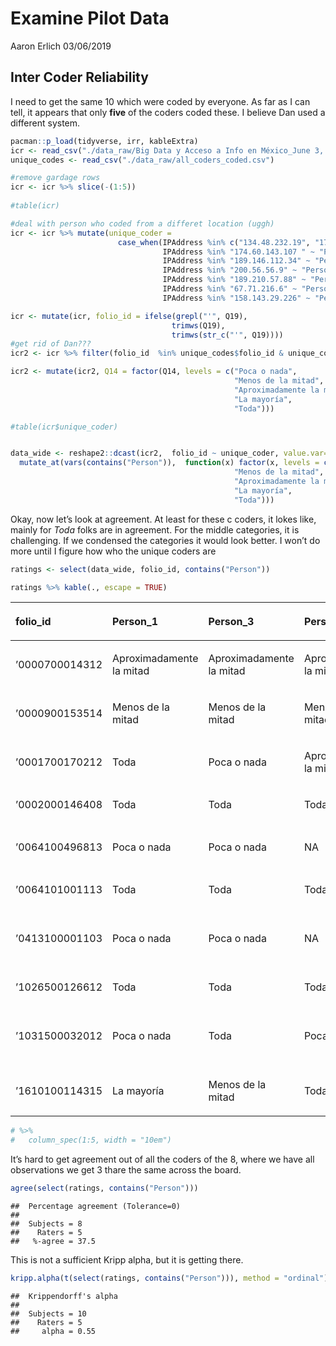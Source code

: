 Examine Pilot Data
================
Aaron Erlich
03/06/2019

## Inter Coder Reliability

I need to get the same 10 which were coded by everyone. As far as I can
tell, it appears that only **five** of the coders coded these. I believe
Dan used a different system.

``` r
pacman::p_load(tidyverse, irr, kableExtra)
icr <- read_csv("./data_raw/Big Data y Acceso a Info en México_June 3, 2019_13.43.csv")
unique_codes <- read_csv("./data_raw/all_coders_coded.csv")

#remove gardage rows
icr <- icr %>% slice(-(1:5))
                     
#table(icr)

#deal with person who coded from a differet location (uggh)
icr <- icr %>% mutate(unique_coder = 
                        case_when(IPAddress %in% c("134.48.232.19", "174.103.168.235") ~ "Person_1",
                                  IPAddress %in% "174.60.143.107 " ~ "Person_2",
                                  IPAddress %in% "189.146.112.34" ~ "Person_3",
                                  IPAddress %in% "200.56.56.9" ~ "Person_4",
                                  IPAddress %in% "189.210.57.88" ~ "Person_5",
                                  IPAddress %in% "67.71.216.6" ~ "Person_6",
                                  IPAddress %in% "158.143.29.226" ~ "Person_7")) 

icr <- mutate(icr, folio_id = ifelse(grepl("'", Q19),
                                    trimws(Q19),
                                    trimws(str_c("'", Q19))))
#get rid of Dan???
icr2 <- icr %>% filter(folio_id  %in% unique_codes$folio_id & unique_coder != "Person_7")

icr2 <- mutate(icr2, Q14 = factor(Q14, levels = c("Poca o nada", 
                                                  "Menos de la mitad", 
                                                  "Aproximadamente la mitad",
                                                  "La mayoría",
                                                  "Toda")))

#table(icr$unique_coder)


data_wide <- reshape2::dcast(icr2,  folio_id ~ unique_coder, value.var="Q14") %>%
  mutate_at(vars(contains("Person")),  function(x) factor(x, levels = c("Poca o nada", 
                                                  "Menos de la mitad", 
                                                  "Aproximadamente la mitad",
                                                  "La mayoría",
                                                  "Toda")))
```

Okay, now let’s look at agreement. At least for these c coders, it lokes
like, mainly for *Toda* folks are in agreement. For the middle
categories, it is challenging. If we condensed the categories it would
look better. I won’t do more until I figure how who the unique coders
are

``` r
ratings <- select(data_wide, folio_id, contains("Person")) 

ratings %>% kable(., escape = TRUE)
```

<table>

<thead>

<tr>

<th style="text-align:left;">

folio\_id

</th>

<th style="text-align:left;">

Person\_1

</th>

<th style="text-align:left;">

Person\_3

</th>

<th style="text-align:left;">

Person\_4

</th>

<th style="text-align:left;">

Person\_5

</th>

<th style="text-align:left;">

Person\_6

</th>

</tr>

</thead>

<tbody>

<tr>

<td style="text-align:left;">

’0000700014312

</td>

<td style="text-align:left;">

Aproximadamente la mitad

</td>

<td style="text-align:left;">

Aproximadamente la mitad

</td>

<td style="text-align:left;">

Aproximadamente la mitad

</td>

<td style="text-align:left;">

Aproximadamente la mitad

</td>

<td style="text-align:left;">

La mayoría

</td>

</tr>

<tr>

<td style="text-align:left;">

’0000900153514

</td>

<td style="text-align:left;">

Menos de la mitad

</td>

<td style="text-align:left;">

Menos de la mitad

</td>

<td style="text-align:left;">

Menos de la mitad

</td>

<td style="text-align:left;">

La mayoría

</td>

<td style="text-align:left;">

Toda

</td>

</tr>

<tr>

<td style="text-align:left;">

’0001700170212

</td>

<td style="text-align:left;">

Toda

</td>

<td style="text-align:left;">

Poca o nada

</td>

<td style="text-align:left;">

Aproximadamente la mitad

</td>

<td style="text-align:left;">

Menos de la mitad

</td>

<td style="text-align:left;">

Toda

</td>

</tr>

<tr>

<td style="text-align:left;">

’0002000146408

</td>

<td style="text-align:left;">

Toda

</td>

<td style="text-align:left;">

Toda

</td>

<td style="text-align:left;">

Toda

</td>

<td style="text-align:left;">

Toda

</td>

<td style="text-align:left;">

Toda

</td>

</tr>

<tr>

<td style="text-align:left;">

’0064100496813

</td>

<td style="text-align:left;">

Poca o nada

</td>

<td style="text-align:left;">

Poca o nada

</td>

<td style="text-align:left;">

NA

</td>

<td style="text-align:left;">

Poca o nada

</td>

<td style="text-align:left;">

Poca o nada

</td>

</tr>

<tr>

<td style="text-align:left;">

’0064101001113

</td>

<td style="text-align:left;">

Toda

</td>

<td style="text-align:left;">

Toda

</td>

<td style="text-align:left;">

Toda

</td>

<td style="text-align:left;">

Toda

</td>

<td style="text-align:left;">

Toda

</td>

</tr>

<tr>

<td style="text-align:left;">

’0413100001103

</td>

<td style="text-align:left;">

Poca o nada

</td>

<td style="text-align:left;">

Poca o nada

</td>

<td style="text-align:left;">

NA

</td>

<td style="text-align:left;">

Poca o nada

</td>

<td style="text-align:left;">

Menos de la mitad

</td>

</tr>

<tr>

<td style="text-align:left;">

’1026500126612

</td>

<td style="text-align:left;">

Toda

</td>

<td style="text-align:left;">

Toda

</td>

<td style="text-align:left;">

Toda

</td>

<td style="text-align:left;">

Toda

</td>

<td style="text-align:left;">

Toda

</td>

</tr>

<tr>

<td style="text-align:left;">

’1031500032012

</td>

<td style="text-align:left;">

Poca o nada

</td>

<td style="text-align:left;">

Toda

</td>

<td style="text-align:left;">

Poca o nada

</td>

<td style="text-align:left;">

Toda

</td>

<td style="text-align:left;">

Menos de la mitad

</td>

</tr>

<tr>

<td style="text-align:left;">

’1610100114315

</td>

<td style="text-align:left;">

La mayoría

</td>

<td style="text-align:left;">

Menos de la mitad

</td>

<td style="text-align:left;">

Toda

</td>

<td style="text-align:left;">

Toda

</td>

<td style="text-align:left;">

Toda

</td>

</tr>

</tbody>

</table>

``` r
# %>%
#   column_spec(1:5, width = "10em")
```

It’s hard to get agreement out of all the coders of the 8, where we have
all observations we get 3 thare the same across the board.

``` r
agree(select(ratings, contains("Person")))
```

    ##  Percentage agreement (Tolerance=0)
    ## 
    ##  Subjects = 8 
    ##    Raters = 5 
    ##   %-agree = 37.5

This is not a sufficient Kripp alpha, but it is getting there.

``` r
kripp.alpha(t(select(ratings, contains("Person"))), method = "ordinal")
```

    ##  Krippendorff's alpha
    ## 
    ##  Subjects = 10 
    ##    Raters = 5 
    ##     alpha = 0.55

